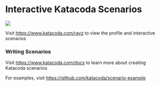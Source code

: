 # Interactive Katacoda Scenarios

[![](http://shields.katacoda.com/katacoda/rayz/count.svg)](https://www.katacoda.com/rayz "Get your profile on Katacoda.com")

Visit https://www.katacoda.com/rayz to view the profile and interactive scenarios

### Writing Scenarios
Visit https://www.katacoda.com/docs to learn more about creating Katacoda scenarios

For examples, visit https://github.com/katacoda/scenario-example
